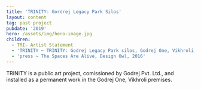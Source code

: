```yaml
---
title: 'TRINITY: Gordrej Legacy Park Silos'
layout: content
tag: past project
pubdate: '2019'
hero: /assets/img/hero-image.jpg
children:
  - TRI~ Artist Statement
  - 'TRINITY ~ TRINITY: Godrej Legacy Park silos, Godrej One, Vikhroli, 2015'
  - 'press ~ The Spaces Are Alive, Design Owl, 2016'
---
```

TRINITY is a public art project, comissioned by Godrej Pvt. Ltd., and installed as a permanent work in the Godrej One, Vikhroli premises.
